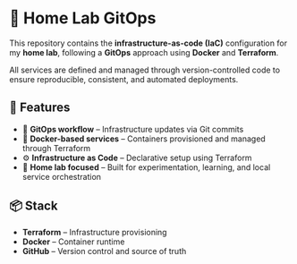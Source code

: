 # 🏡 Home Lab GitOps

This repository contains the **infrastructure-as-code (IaC)** configuration for my **home lab**, following a **GitOps** approach using **Docker** and **Terraform**.

All services are defined and managed through version-controlled code to ensure reproducible, consistent, and automated deployments.

## 🚀 Features

- 🔁 **GitOps workflow** – Infrastructure updates via Git commits
- 🐳 **Docker-based services** – Containers provisioned and managed through Terraform
- ⚙️ **Infrastructure as Code** – Declarative setup using Terraform
- 🧪 **Home lab focused** – Built for experimentation, learning, and local service orchestration

## 📦 Stack

- **Terraform** – Infrastructure provisioning
- **Docker** – Container runtime
- **GitHub** – Version control and source of truth